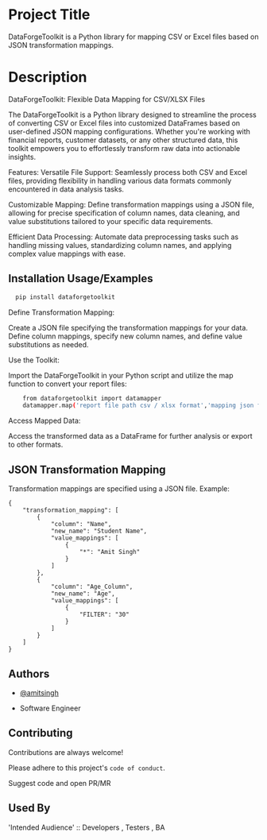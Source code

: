 
# Project Title

DataForgeToolkit is a Python library for mapping CSV or Excel files based on JSON transformation mappings.

# Description

DataForgeToolkit: Flexible Data Mapping for CSV/XLSX Files

The DataForgeToolkit is a Python library designed to streamline the process of converting CSV or Excel files into customized DataFrames based on user-defined JSON mapping configurations. Whether you're working with financial reports, customer datasets, or any other structured data, this toolkit empowers you to effortlessly transform raw data into actionable insights.

Features:
Versatile File Support: Seamlessly process both CSV and Excel files, providing flexibility in handling various data formats commonly encountered in data analysis tasks.

Customizable Mapping: Define transformation mappings using a JSON file, allowing for precise specification of column names, data cleaning, and value substitutions tailored to your specific data requirements.

Efficient Data Processing: Automate data preprocessing tasks such as handling missing values, standardizing column names, and applying complex value mappings with ease.


## Installation Usage/Examples


```bash
  pip install dataforgetoolkit
```
    
Define Transformation Mapping:

Create a JSON file specifying the transformation mappings for your data. Define column mappings, specify new column names, and define value substitutions as needed.

Use the Toolkit:

Import the DataForgeToolkit in your Python script and utilize the map function to convert your report files:

```bash
    from dataforgetoolkit import datamapper
    datamapper.map('report file path csv / xlsx format','mapping json file path')
```

Access Mapped Data:

Access the transformed data as a DataFrame for further analysis or export to other formats.


## JSON Transformation Mapping

 Transformation mappings are specified using a JSON file. Example:

    {
        "transformation_mapping": [
            {
                "column": "Name",
                "new_name": "Student Name",
                "value_mappings": [
                    {
                        "*": "Amit Singh"
                    }
                ]
            },
            {
                "column": "Age_Column",
                "new_name": "Age",
                "value_mappings": [
                    {
                        "FILTER": "30"
                    }
                ]
            }
        ]
    }


## Authors

- [@amitsingh](https://github.com/amitsingh7668/)

- Software Engineer
## Contributing

Contributions are always welcome!

Please adhere to this project's `code of conduct`.

Suggest code and open PR/MR


## Used By

'Intended Audience' :: Developers , Testers , BA

